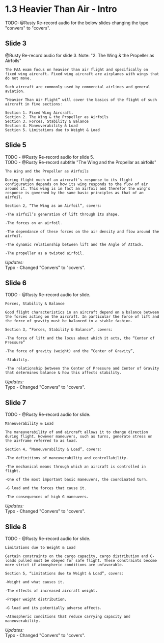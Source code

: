 # 1.3 Heavier Than Air - Intro

TODO: @Rusty Re-record audio for the below slides changing the typo "convers" to "covers".

## Slide 3

@Rusty Re-record audio for slide 3. Note: "2. The Wing & the Propeller as Airfoils"

```
The FAA exam focus on heavier than air flight and specifically on fixed wing aircraft. Fixed wing aircraft are airplanes with wings that do not move.

Such aircraft are commonly used by commercial airlines and general aviation. 

“Heavier Than Air Flight” will cover the basics of the flight of such aircraft in five sections:

Section 1. Fixed Wing Aircraft.
Section 2. The Wing & the Propeller as Airfoils
Section 3. Forces, Stability & Balance
Section 4. Maneuverability & Load
Section 5. Limitations due to Weight & Load

```

## Slide 5

TODO - @Rusty Re-record audio for slide 5.  
TODO - @Rusty Re-record subtitle "The Wing and the Propellar as airfoils"

```
The Wing and the Propeller as Airfoils

During flight much of an aircraft’s response to its flight configuration depends on how its wing responds to the flow of air around it. This wing is in fact an airfoil and therefor the wing’s response is governed by the same basic principles as that of an airfoil. 

Section 2, “The Wing as an Airfoil”, covers: 

-The airfoil’s generation of lift through its shape.

-The forces on an airfoil.

-The dependance of these forces on the air density and flow around the airfoil.

-The dynamic relationship between lift and the Angle of Attack.

-The propeller as a twisted airfoil.
```
*Updates:*  
Typo - Changed "Convers" to "covers".

## Slide 6

TODO - @Rusty Re-record audio for slide.

```
Forces, Stability & Balance

Good flight characteristics in an aircraft depend on a balance between the forces acting on the aircraft. In particular the force of lift and the force of gravity must be balanced in a stable fashion.  

Section 3, “Forces, Stability & Balance”, covers: 

-The force of lift and the locus about which it acts, the “Center of Pressure”  

-The force of gravity (weight) and the “Center of Gravity”, 

-Stability.  

-The relationship between the Center of Pressure and Center of Gravity that determines balance & how this affects stability.
```

*Updates:*  
Typo - Changed "Convers" to "covers".

## Slide 7

TODO - @Rusty Re-record audio for slide.
```
Maneuverability & Load

The maneuverability of and aircraft allows it to change direction during flight. However maneuvers, such as turns, generate stress on the airframe referred to as load.

Section 4, “Maneuverability & Load”, covers: 

-The definitions of maneuverability and controllability.

-The mechanical means through which an aircraft is controlled in flight.

-One of the most important basic maneuvers, the coordinated turn.

-G load and the forces that cause it.

-The consequences of high G maneuvers.

```

*Updates:*  
Typo - Changed "Convers" to "covers".

## Slide 8

TODO - @Rusty Re-record audio for slide.

```
Limitations due to Weight & Load

Certain constraints on the cargo capacity, cargo distribution and G-loads pulled must be obeyed for safe flight. These constraints become more strict if atmospheric conditions are unfavorable. 

Section 5, “Limitations due to Weight & Load”, covers: 

-Weight and what causes it.  

-The effects of increased aircraft weight.

-Proper weight distribution.

-G load and its potentially adverse affects.

-Atmospheric conditions that reduce carrying capacity and maneuverability.
```

*Updates:*  
Typo - Changed "Convers" to "covers".
